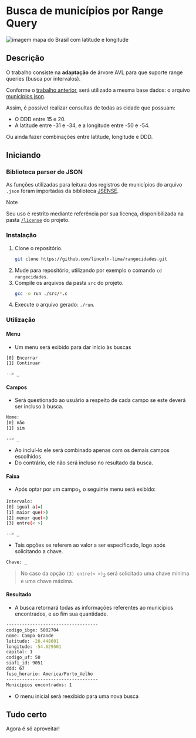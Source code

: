 # Busca de municípios por Range Query
![imagem mapa do Brasil com latitude e longitude](https://docplayer.com.br/docs-images/17/147974/images/3-0.png)
## Descrição
O trabalho consiste na **adaptação** de árvore AVL para que suporte range queries (busca por intervalos).

Conforme o [trabalho anterior](https://github.com/lincoln-lima/cidadesproximas), será utilizado a mesma base dados: o arquivo [municipios.json](https://github.com/kelvins/municipios-brasileiros/blob/main/json/municipios.json).

Assim, é possível realizar consultas de todas as cidade que possuam:
- O DDD entre 15 e 20.
- A latitude entre -31 e -34, e a longitude entre -50 e -54.

Ou ainda fazer combinações entre latitude, longitude e DDD.
## Iniciando 
### Biblioteca parser de JSON
As funções utilizadas para leitura dos registros de municípios do arquivo `.json` foram importadas da biblioteca [JSENSE](https://gitlab.com/greggink/youtube_episode_jsense).
> [!NOTE]
> Seu uso é restrito mediante referência por sua licença, disponibilizada na pasta [`/license`](/license/LICENSE) do projeto.
### Instalação
1. Clone o repositório.
   ```bash
   git clone https://github.com/lincoln-lima/rangecidades.git
   ```
2. Mude para repositório, utilizando por exemplo o comando `cd rangecidades`.
3. Compile os arquivos da pasta `src` do projeto.
   ```bash
   gcc -o run ./src/*.c
   ```
4. Execute o arquivo gerado: `./run`.
### Utilização
#### Menu
   - Um menu será exibido para dar início às buscas
   ```bash
   [0] Encerrar
   [1] Continuar
   
   --> _
   ```
#### Campos
   - Será questionado ao usuário a respeito de cada campo se este deverá ser incluso à busca.
   ```bash
   Nome:
   [0] não
   [1] sim

   --> _
   ```
   - Ao incluí-lo ele será combinado apenas com os demais campos escolhidos.
   - Do contrário, ele não será incluso no resultado da busca.
#### Faixa
   - Após optar por um campo<sub>1</sub>, o seguinte menu será exibido:
   ```bash
   Intervalo:
   [0] igual a(=)
   [1] maior que(>)
   [2] menor que(<)
   [3] entre(< >)

   --> _
   ```
   - Tais opções se referem ao valor a ser especificado, logo após solicitando a chave.
   ```bash
   Chave: _
   ```
   > No caso da opção `(3) entre(< >)`<sub>2</sub> será solicitado uma chave mínima e uma chave máxima.
#### Resultado
   - A busca retornará todas as informações referentes ao municípios encontrados, e ao fim sua quantidade.
   ```bash
   -----------------------------------
   codigo_ibge: 5002704
   nome: Campo Grande
   latitude: -20.448601
   longitude: -54.629501
   capital: 1
   codigo_uf: 50
   siafi_id: 9051
   ddd: 67
   fuso_horario: America/Porto_Velho
   -----------------------------------
   Municípios encontrados: 1
   ```
   - O menu inicial será reexibido para uma nova busca
## Tudo certo
Agora é só aproveitar!

